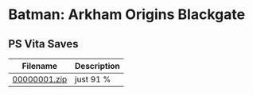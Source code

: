 # Batman: Arkham Origins Blackgate

## PS Vita Saves

| Filename | Description |
|----------|-------------|
| [00000001.zip](00000001.zip) | just 91 %  |
